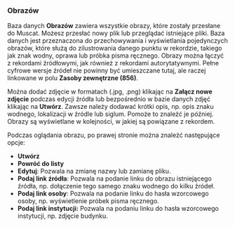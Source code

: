 ### Obrazów
Baza danych **Obrazów** zawiera wszystkie obrazy, które zostały przesłane do Muscat. Możesz przesłać nowy plik lub przeglądać istniejące pliki. Baza danych jest przeznaczona do przechowywania i wyświetlania pojedynczych obrazów, które służą do zilustrowania danego punktu w rekordzie, takiego jak znak wodny, oprawa lub próbka pisma ręcznego. Obrazy można łączyć z rekordami źródłowymi, jak również z rekordami autorytatywnymi. Pełne cyfrowe wersje źródeł nie powinny być umieszczane tutaj, ale raczej linkowane w polu **Zasoby zewnętrzne (856)**.  

Można dodać zdjęcie w formatach (.jpg, .png) klikając na **Załącz nowe zdjęcie** podczas edycji źródła lub bezpośrednio w bazie danych zdjęć klikając na **Utwórz**. Zawsze należy dodawać krótki opis, np. opis znaku wodnego, lokalizacji w źródle lub siglum. Pomoże to znaleźć je później. Obrazy są wyświetlane w kolejności, w jakiej są powiązane z rekordem.

Podczas oglądania obrazu,  po prawej stronie można znaleźć następujące opcje:  
- **Utwórz**
- **Powróć do listy**  
- **Edytuj**: Pozwala na zmianę nazwy lub zamianę pliku.
- **Podaj link źródła**: Pozwala na podanie linku do obrazu istniejącego źródła, np. dołączenie tego samego znaku wodnego do kilku źródeł.
- **Podaj link osoby**: Pozwala na podanie linku do hasła wzorcowego osoby, np. wyświetlenie próbek pisma ręcznego.   
- **Podaj link instytucji:** Pozwala na podaniu linku do hasła wzorcowego instytucji, np. zdjęcie budynku.
